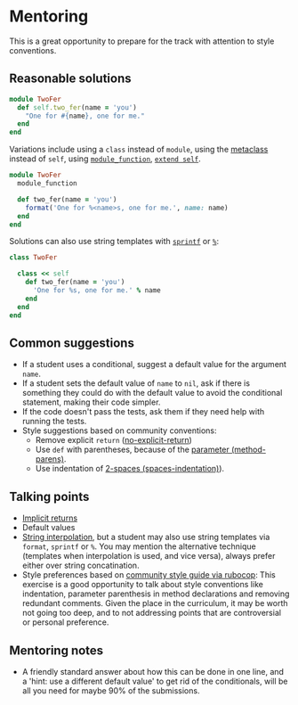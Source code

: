 # Mentoring

This is a great opportunity to prepare for the track with attention to style conventions.

## Reasonable solutions

```ruby
module TwoFer
  def self.two_fer(name = 'you')
    "One for #{name}, one for me."
  end
end
```
Variations include using a `class` instead of `module`, using the [metaclass](https://yehudakatz.com/2009/11/15/metaprogramming-in-ruby-its-all-about-the-self/) instead of `self`, using [`module_function`](https://idiosyncratic-ruby.com/8-self-improvement.html#modulefunction), [`extend self`](https://idiosyncratic-ruby.com/8-self-improvement.html#modulefunction).

```ruby
module TwoFer
  module_function

  def two_fer(name = 'you')
    format('One for %<name>s, one for me.', name: name)
  end
end
```
Solutions can also use string templates with [`sprintf`](https://ruby-doc.org/core/Kernel.html#method-i-sprintf) or [`%`](https://ruby-doc.org/core-2.5.3/String.html#method-i-25):

```ruby
class TwoFer

  class << self
    def two_fer(name = 'you')
      'One for %s, one for me.' % name
    end
  end
end
```

## Common suggestions
- If a student uses a conditional, suggest a default value for the argument `name`.
- If a student sets the default value of `name` to `nil`, ask if there is something they could do with the default value to avoid the conditional statement, making their code simpler.
- If the code doesn't pass the tests, ask them if they need help with running the tests.
- Style suggestions based on community conventions:
  - Remove explicit `return` ([no-explicit-return](https://github.com/rubocop-hq/ruby-style-guide#no-explicit-return))
  - Use `def` with parentheses, because of the [parameter (method-parens)](https://github.com/rubocop-hq/ruby-style-guide#method-parens).
  - Use indentation of [2-spaces (spaces-indentation)](https://github.com/rubocop-hq/ruby-style-guide#spaces-indentation)).

## Talking points
- [Implicit returns](https://franzejr.github.io/best-ruby/idiomatic_ruby/implicit_return.html)
- Default values
- [String interpolation](http://ruby-for-beginners.rubymonstas.org/bonus/string_interpolation.html), but a student may also use string templates via `format`, `sprintf` or `%`. You may mention the alternative technique (templates when interpolation is used, and vice versa), always prefer either over string concatination.
- Style preferences based on [community style guide via rubocop](https://github.com/rubocop-hq/ruby-style-guide): This exercise is a good opportunity to talk about style conventions like indentation, parameter parenthesis in method declarations and removing redundant comments. Given the place in the curriculum, it may be worth not going too deep, and to not addressing points that are controversial or personal preference.

## Mentoring notes
- A friendly standard answer about how this can be done in one line, and a 'hint: use a different default value' to get rid of the conditionals, will be all you need for maybe 90% of the submissions.

